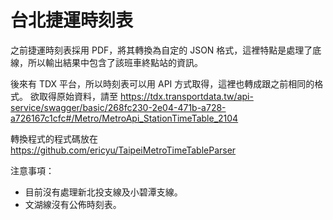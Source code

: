 # 台北捷運時刻表

之前捷運時刻表採用 PDF，將其轉換為自定的 JSON 格式，這裡特點是處理了底線，所以輸出結果中包含了該班車終點站的資訊。

後來有 TDX 平台，所以時刻表可以用 API 方式取得，這裡也轉成跟之前相同的格式。
欲取得原始資料，請至 https://tdx.transportdata.tw/api-service/swagger/basic/268fc230-2e04-471b-a728-a726167c1cfc#/Metro/MetroApi_StationTimeTable_2104

轉換程式的程式碼放在 https://github.com/ericyu/TaipeiMetroTimeTableParser

注意事項：
- 目前沒有處理新北投支線及小碧潭支線。
- 文湖線沒有公佈時刻表。

